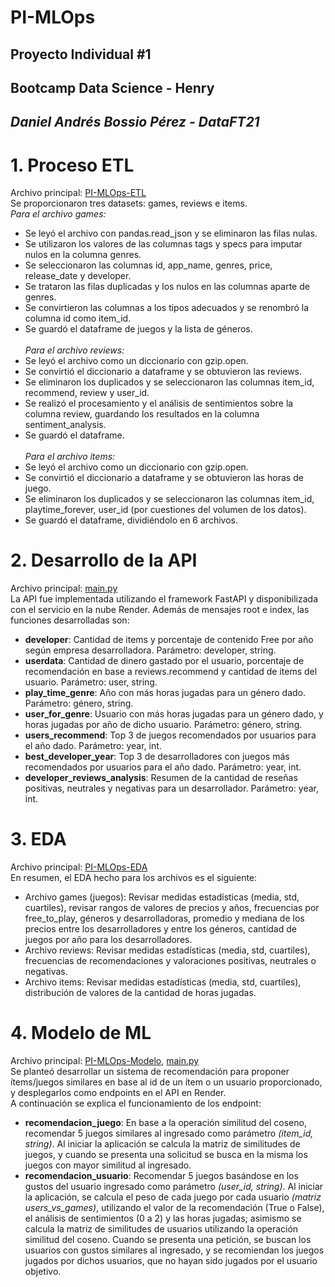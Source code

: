 # PI-MLOps
## Proyecto Individual #1
## Bootcamp Data Science - Henry
## *Daniel Andrés Bossio Pérez - DataFT21*
# 1. Proceso ETL
Archivo principal: [PI-MLOps-ETL]()<br>
Se proporcionaron tres datasets: games, reviews e items.<br>
*Para el archivo games:*
- Se leyó el archivo con pandas.read_json y se eliminaron las filas nulas.
- Se utilizaron los valores de las columnas tags y specs para imputar nulos en la columna genres.
- Se seleccionaron las columnas id, app_name, genres, price, release_date y developer.
- Se trataron las filas duplicadas y los nulos en las columnas aparte de genres.
- Se convirtieron las columnas a los tipos adecuados y se renombró la columna id como item_id.
- Se guardó el dataframe de juegos y la lista de géneros.<br><br>
*Para el archivo reviews:*
- Se leyó el archivo como un diccionario con gzip.open.
- Se convirtió el diccionario a dataframe y se obtuvieron las reviews.
- Se eliminaron los duplicados y se seleccionaron las columnas item_id, recommend, review y user_id.
- Se realizó el procesamiento y el análisis de sentimientos sobre la columna review, guardando los resultados en la columna sentiment_analysis.
- Se guardó el dataframe.<br><br>
*Para el archivo items:*
- Se leyó el archivo como un diccionario con gzip.open.
- Se convirtió el diccionario a dataframe y se obtuvieron las horas de juego.
- Se eliminaron los duplicados y se seleccionaron las columnas item_id, playtime_forever, user_id (por cuestiones del volumen de los datos).
- Se guardó el dataframe, dividiéndolo en 6 archivos.
# 2. Desarrollo de la API
Archivo principal: [main.py](main.py)
<br>La API fue implementada utilizando el framework FastAPI y disponibilizada con el servicio en la nube Render. Además de mensajes root e index, las funciones desarrolladas son:
- **developer**: Cantidad de items y porcentaje de contenido Free por año según empresa desarrolladora. Parámetro: developer, string.
- **userdata**: Cantidad de dinero gastado por el usuario, porcentaje de recomendación en base a reviews.recommend y cantidad de items del usuario. Parámetro: user, string.
- **play_time_genre**: Año con más horas jugadas para un género dado. Parámetro: género, string.
- **user_for_genre**: Usuario con más horas jugadas para un género dado, y horas jugadas por año de dicho usuario. Parámetro: género, string.
- **users_recommend**: Top 3 de juegos recomendados por usuarios para el año dado. Parámetro: year, int.
- **best_developer_year**: Top 3 de desarrolladores con juegos más recomendados por usuarios para el año dado. Parámetro: year, int.
- **developer_reviews_analysis**: Resumen de la cantidad de reseñas positivas, neutrales y negativas para un desarrollador. Parámetro: year, int.
# 3. EDA
Archivo principal: [PI-MLOps-EDA]()<br>
En resumen, el EDA hecho para los archivos es el siguiente:
- Archivo games (juegos): Revisar medidas estadísticas (media, std, cuartiles), revisar rangos de valores de precios y años, frecuencias por free_to_play, géneros y desarrolladoras, promedio y mediana de los precios entre los desarrolladores y entre los géneros, cantidad de juegos por año para los desarrolladores.
- Archivo reviews: Revisar medidas estadísticas (media, std, cuartiles), frecuencias de recomendaciones y valoraciones positivas, neutrales o negativas.
- Archivo items: Revisar medidas estadísticas (media, std, cuartiles), distribución de valores de la cantidad de horas jugadas.
# 4. Modelo de ML
Archivo principal: [PI-MLOps-Modelo](), [main.py](main.py)<br>
Se planteó desarrollar un sistema de recomendación para proponer ítems/juegos similares en base al id de un ítem o un usuario proporcionado, y desplegarlos como endpoints en el API en Render.<br>
A continuación se explica el funcionamiento de los endpoint:<br>
- **recomendacion_juego**: En base a la operación similitud del coseno, recomendar 5 juegos similares al ingresado como parámetro *(item_id, string)*. Al iniciar la aplicación se calcula la matriz de similitudes de juegos, y cuando se presenta una solicitud se busca en la misma los juegos con mayor similitud al ingresado.
- **recomendacion_usuario**: Recomendar 5 juegos basándose en los gustos del usuario ingresado como parámetro *(user_id, string)*. Al iniciar la aplicación, se calcula el peso de cada juego por cada usuario *(matriz users_vs_games)*, utilizando el valor de la recomendación (True o False), el análisis de sentimientos (0 a 2) y las horas jugadas; asimismo se calcula la matriz de similitudes de usuarios utilizando la operación similitud del coseno. Cuando se presenta una petición, se buscan los usuarios con gustos similares al ingresado, y se recomiendan los juegos jugados por dichos usuarios, que no hayan sido jugados por el usuario objetivo.
